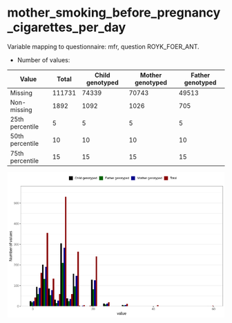 # mother_smoking_before_pregnancy_cigarettes_per_day
Variable mapping to questionnaire: mfr, question ROYK_FOER_ANT.
- Number of values:

| Value | Total | Child genotyped | Mother genotyped | Father genotyped |
| ----- | ----- | --------------- | ---------------- | ---------------- |
| Missing | 111731 | 74339 | 70743 | 49513 |
| Non-missing | 1892 | 1092 | 1026 | 705 |
| 25th percentile | 5 | 5 | 5 | 5 |
| 50th percentile | 10 | 10 | 10 | 10 |
| 75th percentile | 15 | 15 | 15 | 15 |



![](mother_smoking_before_pregnancy_cigarettes_per_day_n.png)



